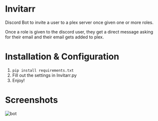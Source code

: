 # Invitarr
Discord Bot to invite a user to a plex server once given one or more roles. 

Once a role is given to the discord user, they get a direct message asking for their email and their email gets added to plex. 

# Installation & Configuration
1. `pip install requirements.txt`
2. Fill out the settings in Invitarr.py
3. Enjoy! 

# Screenshots
![bot](https://github.com/Sleepingpirates/Invitarr/blob/master/Screenshots/ss2.png)
